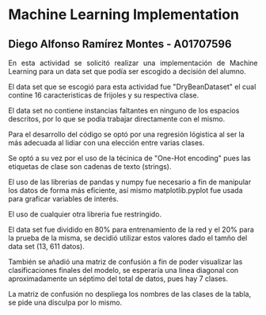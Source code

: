 # Machine Learning Implementation

<h2>Diego Alfonso Ramírez Montes - A01707596</h2>

<p style="text-align:justify;">En esta actividad se solicitó realizar una implementación de Machine Learning para un data set que podía ser escogido a decisión del alumno.</p>
<p>El data set que se escogió para esta actividad fue "DryBeanDataset" el cual contine 16 caracteristicas de frijoles y su respectiva clase.</p>
<p>El data set no contiene instancias faltantes en ninguno de los espacios descritos, por lo que se podía trabajar directamente con el mismo.</p>
<p>Para el desarrollo del código se optó por una regresión lógistica al ser la más adecuada al lidiar con una elección entre varias clases.</p>
<p>Se optó a su vez por el uso de la técinica de "One-Hot encoding" pues las etiquetas de clase son cadenas de texto (strings).</p>
<p>El uso de las librerias de pandas y numpy fue necesario a fin de manipular los datos de forma más eficiente, así mismo matplotlib.pyplot fue usada para graficar variables de interés.</p>
<p>El uso de cualquier otra libreria fue restringido.</p>
<p>El data set fue dividido en 80% para entrenamiento de la red y el 20% para la prueba de la misma, se decidió utilizar estos valores dado el tamño del data set (13, 611 datos).</p>
<p>También se añadió una matriz de confusión a fin de poder visualizar las clasificaciones finales del modelo, se esperaría una linea diagonal con aproximadamente un séptimo del total de datos, pues hay 7 clases.</p>
<p>La matriz de confusión no despliega los nombres de las clases de la tabla, se pide una disculpa por lo mismo.</p>
